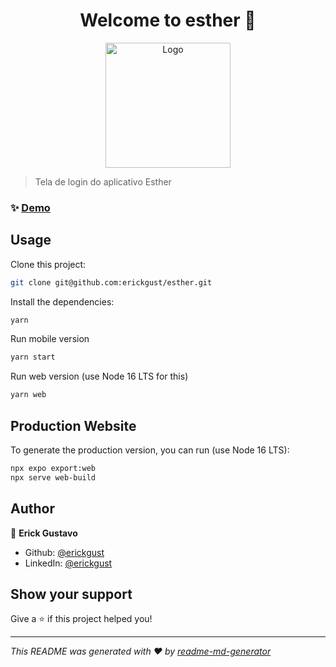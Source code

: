 <h1 align="center">Welcome to esther 👋</h1>
<p align="center">
  <a href="https://github.com/erickgust/esther" target="_blank">
    <img  width="200" alt="Logo" src="https://raw.githubusercontent.com/erickgust/esther/main/.github/logo.svg">
  </a>
</p>

> Tela de login do aplicativo Esther

### ✨ [Demo](https://erickgust.github.io/esther/)

## Usage

Clone this project:

```sh
git clone git@github.com:erickgust/esther.git
```

Install the dependencies:

```sh
yarn
```

Run mobile version

```sh
yarn start
```

Run web version (use Node 16 LTS for this)

```sh
yarn web
```

## Production Website

To generate the production version, you can run (use Node 16 LTS):

```sh
npx expo export:web
npx serve web-build
```

## Author

👤 **Erick Gustavo**

* Github: [@erickgust](https://github.com/erickgust)
* LinkedIn: [@erickgust](https://linkedin.com/in/erickgust)

## Show your support

Give a ⭐️ if this project helped you!

***
_This README was generated with ❤️ by [readme-md-generator](https://github.com/kefranabg/readme-md-generator)_